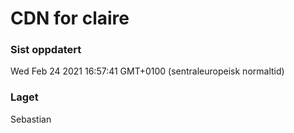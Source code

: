 
# CDN for claire

### Sist oppdatert 
Wed Feb 24 2021 16:57:41 GMT+0100 (sentraleuropeisk normaltid)
### Laget 
Sebastian
